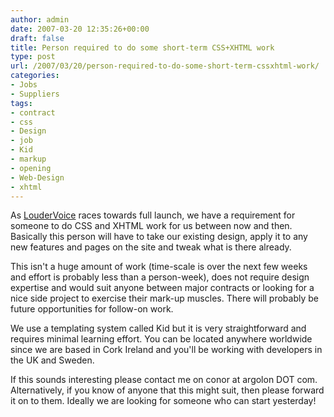 ```yaml
---
author: admin
date: 2007-03-20 12:35:26+00:00
draft: false
title: Person required to do some short-term CSS+XHTML work
type: post
url: /2007/03/20/person-required-to-do-some-short-term-cssxhtml-work/
categories:
- Jobs
- Suppliers
tags:
- contract
- css
- Design
- job
- Kid
- markup
- opening
- Web-Design
- xhtml
---
```


As [LouderVoice](http://www.loudervoice.com/) races towards full launch, we have a requirement for someone to do CSS and XHTML work for us between now and then. Basically this person will have to take our existing design, apply it to any new features and pages on the site and tweak what is there already. 

This isn't a huge amount of work (time-scale is over the next few weeks and effort is probably less than a person-week), does not require design expertise and would suit anyone between major contracts or looking for a nice side project to exercise their mark-up muscles. There will probably be future opportunities for follow-on work.

We use a templating system called Kid but it is very straightforward and requires minimal learning effort. You can be located anywhere worldwide since we are based in Cork Ireland and you'll be working with developers in the UK and Sweden.

If this sounds interesting please contact me on conor at argolon DOT com. Alternatively, if you know of anyone that this might suit, then please forward it on to them. Ideally we are looking for someone who can start yesterday!

